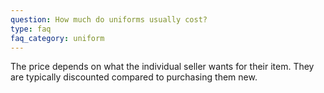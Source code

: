 ```yaml
---
question: How much do uniforms usually cost?
type: faq
faq_category: uniform
---
```

The price depends on what the individual seller wants for their item. They are typically discounted compared to purchasing them new.